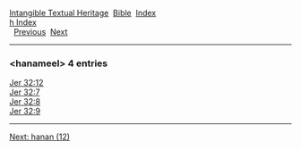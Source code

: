 [Intangible Textual Heritage](../../index)  [Bible](../index) 
[Index](index)   
[h Index](_h_)  
  [Previous](c05087)  [Next](c05089) 

------------------------------------------------------------------------

### &lt;hanameel&gt; 4 entries

[Jer 32:12](../kjv/jer032.htm#012)  
[Jer 32:7](../kjv/jer032.htm#007)  
[Jer 32:8](../kjv/jer032.htm#008)  
[Jer 32:9](../kjv/jer032.htm#009)  

------------------------------------------------------------------------

[Next: hanan (12)](c05089)
